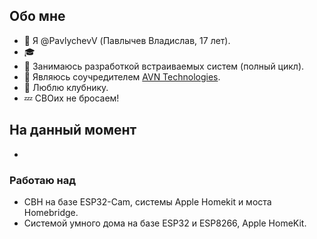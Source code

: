 ## Обо мне

- 👋 Я @PavlychevV (Павлычев Владислав, 17 лет).
- 🎓
- 👀 Занимаюсь разработкой встраиваемых систем (полный цикл).
- 💼 Являюсь соучредителем [AVN Technologies](https://avn-tech.ru/).
- 🍓 Люблю клубнику.
- 💤 СВОих не бросаем!

## На данный момент

- 

### Работаю над

- СВН на базе ESP32-Cam, системы Apple Homekit и моста Homebridge.
- Системой умного дома на базе ESP32 и ESP8266, Apple HomeKit.

